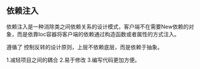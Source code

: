 ## 依赖注入

依赖注入是一种消除类之间依赖关系的设计模式，客户端不在需要New依赖的对象，而是依靠Ioc容器将客户端的依赖通过构造函数或者属性的方式注入。

遵循了 控制反转的设计原则，上层不依赖底层，而是依赖于抽象。

1.减轻项目之间的耦合
2.易于修改
3.编写代码更加方便。

